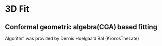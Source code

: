 # 3D Fit

## Conformal geometric algebra(CGA) based fitting 

Algorithm was provided by Dennis Hoelgaard Bal (KronosTheLate)





